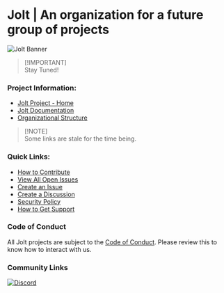 # Jolt | An organization for a future group of projects
![Jolt Banner](https://user-images.githubusercontent.com/45884264/217334007-fe25297b-b3e3-4b84-a647-14a000fb2454.svg)


> [!IMPORTANT]\
> Stay Tuned!

### Project Information:
* [Jolt Project - Home][home]
* [Jolt Documentation][docs]
* [Organizational Structure][orgstruct]

> [!NOTE]\
> Some links are stale for the time being.

### Quick Links:
* [How to Contribute][contrib]
* [View All Open Issues][openissues]
* [Create an Issue][newissue]
* [Create a Discussion][discussion]
* [Security Policy][security]
* [How to Get Support][support]

### Code of Conduct

All Jolt projects are subject to the [Code of Conduct][conduct]. Please review this to know how to interact with us.

### Community Links
[![Discord](https://img.shields.io/discord/1149784127659319356?color=blue&label=chat%20on%20discord&logo=discord)](https://discord.gg/XpFNTjjtTK)


[home]: https://jolt.rst/
[docs]: https://docs.jolt.rst/
[contrib]: https://docs.jolt.rst/latest/contribution-guide.html
[releases]: https://jolt.rst/about/jolt-releases.html
[conduct]: https://github.com/jolt-rg/.github/blob/main/CODE_OF_CONDUCT.md
[orgstruct]: https://jolt.rst/about/organization.html
[newissue]: https://github.com/jolt-rg/jolt/issues/new/choose
[openissues]: https://github.com/search?q=user%3Ajolt-rg+state%3Aopen&type=Issues&ref=advsearch&l=&l=
[discussion]: https://github.com/orgs/jolt-rg/discussions/new/choose
[security]: https://github.com/jolt-rg/jolt/security/policy
[support]: https://github.com/jolt-rg/.github/blob/main/SUPPORT.md
